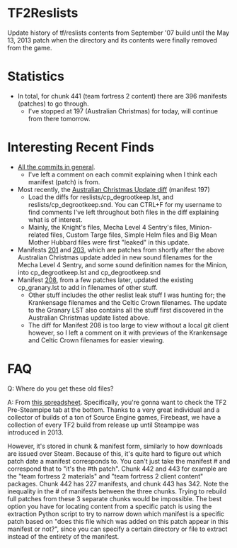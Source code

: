 # TF2Reslists
Update history of tf/reslists contents from September '07 build until the May 13, 2013 patch when the directory and its contents were finally removed from the game.

# Statistics
* In total, for chunk 441 (team fortress 2 content) there are 396 manifests (patches) to go through.
  * I've stopped at 197 (Australian Christmas) for today, will continue from there tomorrow.

# Interesting Recent Finds
* [All the commits in general](https://github.com/404UNFca/TF2Reslists/commits/master).
  * I've left a comment on each commit explaining when I think each manifest (patch) is from.
* Most recently, the [Australian Christmas Update diff](https://github.com/404UNFca/TF2Reslists/commit/148e3428845c22c1eca4b03deac54b6c5b14523a) (manifest 197)
  * Load the diffs for reslists/cp_degrootkeep.lst, and reslists/cp_degrootkeep.snd. You can CTRL+F for my username to find comments I've left throughout both files in the diff explaining what is of interest.
  * Mainly, the Knight's files, Mecha Level 4 Sentry's files, Minion-related files, Custom Targe files, Simple Helm files and Big Mean Mother Hubbard files were first "leaked" in this update.
* Manifests [201](https://github.com/404UNFca/TF2Reslists/commit/0ca13f4385a36e0687b64e4557e262ac24aef352) and [203](https://github.com/404UNFca/TF2Reslists/commit/4ecfcb9f79aaec3ea1bf5f16c2046b192c68b35b), which are patches from shortly after the above Australian Christmas update added in new sound filenames for the Mecha Level 4 Sentry, and some sound definition names for the Minion, into cp_degrootkeep.lst and cp_degrootkeep.snd
* Manifest [208](https://github.com/404UNFca/TF2Reslists/commit/3171314c4c625774ba086c1936abfbc20c98db62), from a few patches later, updated the existing cp_granary.lst to add in filenames of other stuff.
  * Other stuff includes the other reslist leak stuff I was hunting for; the Krankensage filenames and the Celtic Crown filenames. The update to the Granary LST also contains all the stuff first discovered in the Australian Christmas update listed above.
  * The diff for Manifest 208 is too large to view without a local git client however, so I left a comment on it with previews of the Krankensage and Celtic Crown filenames for easier viewing.

# FAQ
Q: Where do you get these old files?

A: From [this spreadsheet](https://docs.google.com/spreadsheets/d/1nrf9eDrGGKlB16_8RR-Fq1ERu5PinhDa-HQnFAqVSZM/edit#gid=1648607917). Specifically, you're gonna want to check the TF2 Pre-Steampipe tab at the bottom. Thanks to a very great individual and a collector of builds of a ton of Source Engine games, Firebeast, we have a collection of every TF2 build from release up until Steampipe was introduced in 2013.

However, it's stored in chunk & manifest form, similarly to how downloads are issued over Steam. Because of this, it's quite hard to figure out which patch date a manifest corresponds to. You can't just take the manifest # and correspond that to "it's the #th patch". Chunk 442 and 443 for example are the "team fortress 2 materials" and "team fortress 2 client content" packages. Chunk 442 has 227 manifests, and chunk 443 has 342. Note the inequality in the # of manifests between the three chunks. Trying to rebuild full patches from these 3 separate chunks would be impossible. The best option you have for locating content from a specific patch is using the extraction Python script to try to narrow down which manifest is a specific patch based on "does this file which was added on this patch appear in this manifest or not?", since you can specify a certain directory or file to extract instead of the entirety of the manifest.
